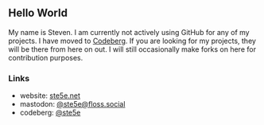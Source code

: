 ## Hello World

My name is Steven. I am currently not actively using GitHub for any of my projects. I have moved to [Codeberg](https://codeberg.org/ste5e). If you are looking for my projects, they will be there from here on out. I will still occasionally make forks on here for contribution purposes.

### Links

* website: [ste5e.net](https://ste5e.net)
* mastodon: [@ste5e@floss.social](https://floss.social/@ste5e)
* codeberg: [@ste5e](https://codeberg.org/ste5e)
